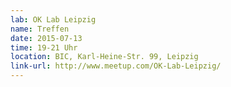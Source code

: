 ```yaml
---
lab: OK Lab Leipzig
name: Treffen
date: 2015-07-13
time: 19-21 Uhr
location: BIC, Karl-Heine-Str. 99, Leipzig
link-url: http://www.meetup.com/OK-Lab-Leipzig/
---
```

